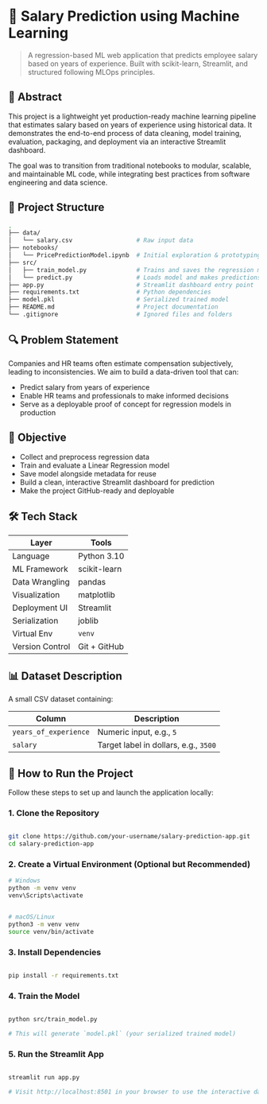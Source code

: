 # 📌 Salary Prediction using Machine Learning

> A regression-based ML web application that predicts employee salary based on years of experience. Built with scikit-learn, Streamlit, and structured following MLOps principles.

## 🧠 Abstract

This project is a lightweight yet production-ready machine learning pipeline that estimates salary based on years of experience using historical data. It demonstrates the end-to-end process of data cleaning, model training, evaluation, packaging, and deployment via an interactive Streamlit dashboard.

The goal was to transition from traditional notebooks to modular, scalable, and maintainable ML code, while integrating best practices from software engineering and data science.

## 📂 Project Structure

```bash
.
├── data/
│   └── salary.csv                  # Raw input data
├── notebooks/
│   └── PricePredictionModel.ipynb  # Initial exploration & prototyping
├── src/
│   ├── train_model.py              # Trains and saves the regression model
│   └── predict.py                  # Loads model and makes predictions
├── app.py                          # Streamlit dashboard entry point
├── requirements.txt                # Python dependencies
├── model.pkl                       # Serialized trained model
├── README.md                       # Project documentation
└── .gitignore                      # Ignored files and folders
```

## 🔍 Problem Statement

Companies and HR teams often estimate compensation subjectively, leading to inconsistencies. We aim to build a data-driven tool that can:

- Predict salary from years of experience
- Enable HR teams and professionals to make informed decisions
- Serve as a deployable proof of concept for regression models in production

## 🎯 Objective

- Collect and preprocess regression data
- Train and evaluate a Linear Regression model
- Save model alongside metadata for reuse
- Build a clean, interactive Streamlit dashboard for prediction
- Make the project GitHub-ready and deployable

## 🛠️ Tech Stack

| Layer | Tools |
|-------|-------|
| Language | Python 3.10 |
| ML Framework | scikit-learn |
| Data Wrangling | pandas |
| Visualization | matplotlib |
| Deployment UI | Streamlit |
| Serialization | joblib |
| Virtual Env | `venv` |
| Version Control | Git + GitHub |

## 📊 Dataset Description

A small CSV dataset containing:

| Column | Description |
|--------|-------------|
| `years_of_experience` | Numeric input, e.g., `5` |
| `salary` | Target label in dollars, e.g., `3500` |

## 🚀 How to Run the Project

Follow these steps to set up and launch the application locally:

### 1. Clone the Repository  

```bash

git clone https://github.com/your-username/salary-prediction-app.git
cd salary-prediction-app
```

### 2. Create a Virtual Environment (Optional but Recommended)

```bash
# Windows
python -m venv venv
venv\Scripts\activate
```

```bash

# macOS/Linux
python3 -m venv venv
source venv/bin/activate
```

### 3. Install Dependencies  

```bash

pip install -r requirements.txt

```

### 4. Train the Model  

```bash

python src/train_model.py

# This will generate `model.pkl` (your serialized trained model)
```

### 5. Run the Streamlit App

```bash

streamlit run app.py

# Visit http://localhost:8501 in your browser to use the interactive dashboard

```
